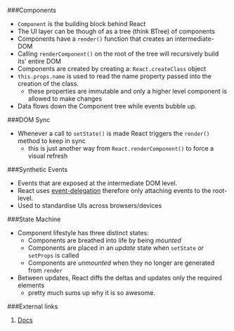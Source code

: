 ###Components

* `Component` is the building block behind React
* The UI layer can be though of as a tree (think BTree) of components
* Components have a `render()` function that creates an intermediate-DOM
* Calling `renderComponent()` on the root of the tree will recursively build its' entire DOM
* Components are created by creating a: `React.createClass` object
* `this.props.name` is used to read the name property passed into the creation of the class.
  * these properties are immutable and only a higher level component is allowed to make changes
* Data flows down the Component tree while events bubble up.

###DOM Sync

* Whenever a call to `setState()` is made React triggers the `render()` method to keep in sync
  * this is just another way from `React.renderComponent()` to force a visual refresh

###Synthetic Events

* Events that are exposed at the intermediate DOM level.
* React uses [event-delegation][1] therefore only attaching events to the root-level.
* Used to standardise UIs across browsers/devices

###State Machine

* Component lifestyle has three distinct states:
  * Components are breathed into life by being _mounted_
  * Components are placed in an _update_ state when `setState` or `setProps` is called
  * Components are _unmounted_ when they no longer are generated from `render`
* Between updates, React diffs the deltas and updates only the required elements
  * pretty much sums up why it is so awesome.

###External links

1. [Docs][2]

[1]: http://davidwalsh.name/event-delegate
[2]: http://facebook.github.io/react/docs/getting-started.html